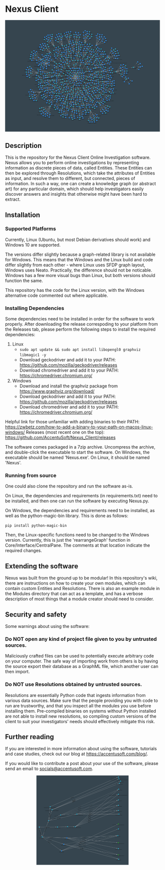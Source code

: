 # Nexus Client
<p align="center">
  <img src="Repository_Images/Flower.png">
</p>

## Description
This is the repository for the Nexus Client Online Investigation software. Nexus allows you to perform online investigations by representing information as discrete pieces of data, called Entities. These Entities can then be explored through Resolutions, which take the attributes of Entities as input, and resolve them to different, but connected, pieces of information. In such a way, one can create a knowledge graph (or abstract art) for any particular domain, which should help investigators easily discover answers and insights that otherwise might have been hard to extract.

## Installation
### Supported Platforms
Currently, Linux (Ubuntu, but most Debian derivatives should work) and Windows 10 are supported.

The versions differ slightly because a graph-related library is not available for Windows. This means that the Windows and the Linux build and code differ slightly from each other - where Linux uses SFDP graph layout, Windows uses Neato. Practically, the difference should not be noticable. Windows has a few more visual bugs than Linux, but both versions should function the same.

This repository has the code for the Linux version, with the Windows alternative code commented out where applicable.

### Installing Dependencies
Some dependencies need to be installed in order for the software to work properly. After downloading the release correspoding to your platform from the Releases tab, please perform the following steps to install the required dependencies:
1. Linux
	- `sudo apt update && sudo apt install libopengl0 graphviz libmagic1 -y`
	- Download geckodriver and add it to your PATH: https://github.com/mozilla/geckodriver/releases
	- Download chromedriver and add it to your PATH: https://chromedriver.chromium.org/
2. Windows
	- Download and install the graphviz package from https://www.graphviz.org/download/
	- Download geckodriver and add it to your PATH: https://github.com/mozilla/geckodriver/releases
	- Download chromedriver and add it to your PATH: https://chromedriver.chromium.org/

Helpful link for those unfamiliar with adding binaries to their PATH: https://zwbetz.com/how-to-add-a-binary-to-your-path-on-macos-linux-windows/
Releases (most recent one on the top): https://github.com/AccentuSoft/Nexus_Client/releases

The software comes packaged in a 7zip archive. Uncompress the archive, and double-click the executable to start the software. On Windows, the executable should be named 'Nexus.exe'. On Linux, it should be named 'Nexus'.

### Running from source
One could also clone the repository and run the software as-is.

On Linux, the dependencies and requirements (in requirements.txt) need to be installed, and then one can run the software by executing Nexus.py.

On Windows, the dependencies and requirements need to be installed, as well as the python-magic-bin library. This is done as follows:

`pip install python-magic-bin`

Then, the Linux-specific functions need to be changed to the Windows version. Currently, this is just the 'rearrangeGraph' function in Core/Interface/CentralPane. The comments at that location indicate the required changes.


## Extending the software
Nexus was built from the ground up to be modular! In this repository's wiki, there are instructions on how to create your own modules, which can contain custom Entities and Resolutions. There is also an example module in the Modules directory that can act as a template, and has a verbose description of most things that a module creator should need to consider.

## Security and safety
Some warnings about using the software:

### Do NOT open any kind of project file given to you by untrusted sources.
Maliciously crafted files can be used to potentially execute arbitrary code on your computer. The safe way of importing work from others is by having the source export their database as a GraphML file, which another user can then import.

### Do NOT use Resolutions obtained by untrusted sources.
Resolutions are essentially Python code that ingests information from various data sources. Make sure that the people providing you with code to run are trustworthy, and that you inspect all the modules you use before installing them. Pre-compiled binaries on systems without Python installed are not able to install new resolutions, so compiling custom versions of the client to suit your investigators' needs should effectively mitigate this risk.

## Further reading
If you are interested in more information about using the software, tutorials and case studies, check out our blog at https://accentusoft.com/blog/.

If you would like to contribute a post about your use of the software, please send an email to socials@accentusoft.com.

<p align="center">
  <img src="Repository_Images/Img2.png" width="300" height="290">
</p>
